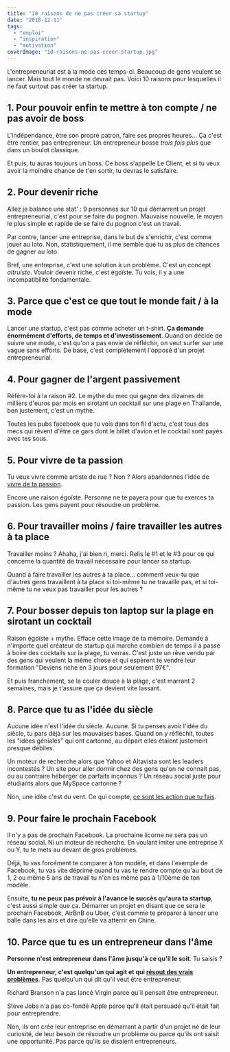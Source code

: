 ```yaml
---
title: "10 raisons de ne pas créer sa startup"
date: "2018-12-11"
tags:
  - "emploi"
  - "inspiration"
  - "motivation"
coverImage: "10-raisons-ne-pas-creer-startup.jpg"
---
```


L'entrepreneuriat est à la mode ces temps-ci. Beaucoup de gens veulent se lancer. Mais tout le monde ne devrait pas. Voici 10 raisons pour lesquelles il ne faut surtout pas créer ta startup.<!--more-->

## 1\. Pour pouvoir enfin te mettre à ton compte / ne pas avoir de boss

L'indépendance, être son propre patron, faire ses propres heures... Ça c'est être rentier, pas entrepreneur. Un entrepreneur bosse _trois fois plus_ que dans un boulot classique.

Et puis, tu auras toujours un boss. Ce boss s'appelle Le Client, et si tu veux avoir la moindre chance de t'en sortir, tu devras le satisfaire.

## 2\. Pour devenir riche

Allez je balance une stat' : 9 personnes sur 10 qui démarrent un projet entrepreneurial, c'est pour se faire du pognon. Mauvaise nouvelle, le moyen le plus simple et rapide de se faire du pognon c'est un travail.

Par contre, lancer une entreprise, dans le but de s'enrichir, c'est comme jouer au loto. Non, statistiquement, il me semble que tu as plus de chances de gagner au loto.

Bref, une entreprise, c'est une solution à un problème. C'est un concept _altruiste_. Vouloir devenir riche, c'est égoïste. Tu vois, il y a une incompatibilité fondamentale.

## 3\. Parce que c'est ce que tout le monde fait / à la mode

Lancer une startup, c'est pas comme acheter un t-shirt. **Ça demande énormément d'efforts, de temps et d'investissement**. Quand on décide de suivre une mode, c'est qu'on a pas envie de réfléchir, on veut surfer sur une vague sans efforts. De base, c'est complètement l'opposé d'un projet entrepreneurial.

## 4\. Pour gagner de l'argent passivement

Réfère-toi à la raison #2. Le mythe du mec qui gagne des dizaines de milliers d'euros par mois en sirotant un cocktail sur une plage en Thaïlande, ben justement, c'est un mythe.

Toutes les pubs facebook que tu vois dans ton fil d'actu, c'est tous des mecs qui rêvent d'être ce gars dont le billet d'avion et le cocktail sont payés avec tes sous.

## 5\. Pour vivre de ta passion

Tu veux vivre comme artiste de rue ? Non ? Alors abandonnes l'idée de [vivre de ta passion](https://tobal.fr/comment-trouver-sa-passion/).

Encore une raison égoïste. Personne ne te payera pour que tu exerces ta passion. Les gens payent pour résoudre un problème.

## 6\. Pour travailler moins / faire travailler les autres à ta place

Travailler moins ? Ahaha, j'ai bien ri, merci. Relis le #1 et le #3 pour ce qui concerne la quantité de travail nécessaire pour lancer sa startup.

Quand à faire travailler les autres à ta place... comment veux-tu que d'autres gens travaillent à ta place si toi-même tu ne travaille pas, et si toi-même tu ne veux pas travailler pour les autres ?

## 7\. Pour bosser depuis ton laptop sur la plage en sirotant un cocktail

Raison égoïste + mythe. Efface cette image de ta mémoire. Demande à n'importe quel créateur de startup qui marche combien de temps il a passé à boire des cocktails sur la plage, tu verras. C'est juste un rêve vendu par des gens qui veulent la même chose et qui espèrent te vendre leur formation "Deviens riche en 3 jours pour seulement 97€".

Et puis franchement, se la couler douce à la plage, c'est marrant 2 semaines, mais je t'assure que ça devient vite lassant.

## 8\. Parce que tu as l'idée du siècle

Aucune idée n'est l'idée du siècle. Aucune. Si tu penses avoir l'idée du siècle, tu pars déjà sur les mauvaises bases. Quand on y réfléchit, toutes les "idées géniales" qui ont cartonné, au départ elles étaient justement presque débiles.

Un moteur de recherche alors que Yahoo et Altavista sont les leaders incontestés ? Un site pour aller dormir chez des gens qu'on ne connait pas, ou au contraire héberger de parfaits inconnus ? Un réseau social juste pour étudiants alors que MySpace cartonne ?

Non, une idée c'est du vent. Ce qui compte, [ce sont les action que tu fais](https://tobal.fr/le-principe-de-la-premiere-action/).

## 9\. Pour faire le prochain Facebook

Il n'y a pas de prochain Facebook. La prochaine licorne ne sera pas un réseau social. Ni un moteur de recherche. En voulant imiter une entreprise X ou Y, tu te mets au devant de gros problèmes.

Déjà, tu vas forcément te comparer à ton modèle, et dans l'exemple de Facebook, tu vas vite déprimé quand tu vas te rendre compte qu'au bout de 1, 2 ou même 5 ans de travail tu n'en es même pas à 1/10ème de ton modèle.

Ensuite, **tu ne peux pas prévoir à l'avance le succès qu'aura ta startup**, c'est aussi simple que ça. Démarrer un projet en disant que ce sera le prochain Facebook, AirBnB ou Uber, c'est comme te préparer à lancer une balle dans les airs et dire qu'elle va atterrir en Chine.

## 10\. Parce que tu es un entrepreneur dans l'âme

**Personne n'est entrepreneur dans l'âme jusqu'à ce qu'il le soit**. Tu saisis ?

**Un entrepreneur, c'est quelqu'un qui agit et qui [résout des vrais problèmes](https://tobal.fr/comment-creer-une-startup-qui-rapporte/)**. Pas quelqu'un qui dit qu'il veut être entrepreneur.

Richard Branson n'a pas lancé Virgin parce qu'il pensait être entrepreneur.

Steve Jobs n'a pas co-fondé Apple parce qu'il était persuadé qu'il était fait pour entreprendre.

Non, ils ont crée leur entreprise en démarrant à partir d'un projet né de leur curiosité, de leur besoin de résoudre un problème ou parce qu'ils ont saisit une opportunité. Pas parce qu'ils se disaient entrepreneurs.
